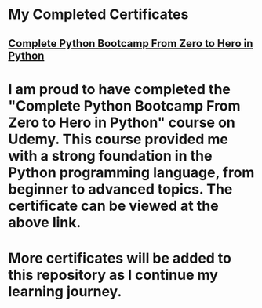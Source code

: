 # My Completed Certificates

## [Complete Python Bootcamp From Zero to Hero in Python](http://ude.my/UC-572adedd-3fe4-4906-b603-215fb4969800)

# I am proud to have completed the "Complete Python Bootcamp From Zero to Hero in Python" course on Udemy. This course provided me with a strong foundation in the Python programming language, from beginner to advanced topics. The certificate can be viewed at the above link.

# More certificates will be added to this repository as I continue my learning journey.
